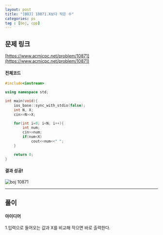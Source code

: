 ```yaml
---
layout: post
title: "[BOJ] 10871.X보다 작은 수"
categories: ps
tag : [boj, cpp]
---
```


## 문제 링크<br>
 [https://www.acmicpc.net/problem/10871](https://www.acmicpc.net/problem/10871)<br>

#### 전체코드<br>
```cpp
#include<iostream>

using namespace std;

int main(void){
    ios_base::sync_with_stdio(false);
    int N, X;
    cin>>N>>X;

    for(int i=0; i<N; i++){
        int num;
        cin>>num;
        if(num<X)
            cout<<num<<" ";
    }

    return 0;
}
```

#### 결과 성공!<br>
![boj 10871](https://krispedia.github.io/assets/images/boj_10871.jpg)

---

## 풀이<br>

#### 아이디어 <br>
1.입력으로 들어오는 값과 X를 비교해 작으면 바로 출력한다.<br>
